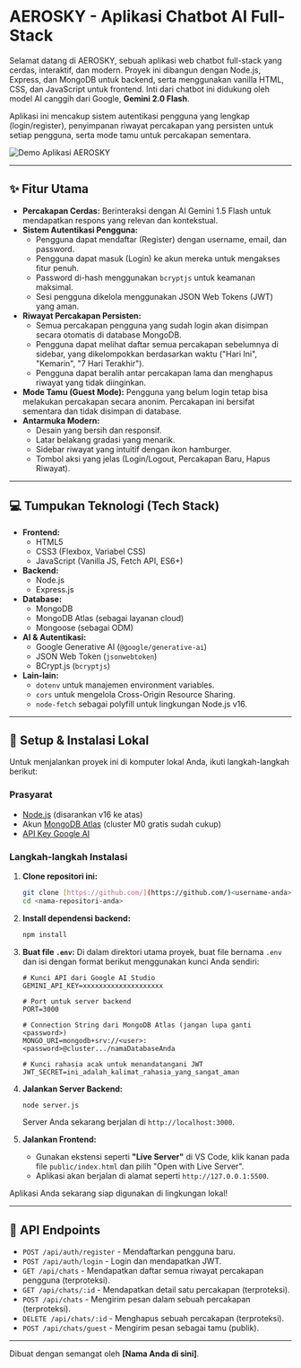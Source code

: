 # AEROSKY - Aplikasi Chatbot AI Full-Stack

Selamat datang di AEROSKY, sebuah aplikasi web chatbot full-stack yang cerdas, interaktif, dan modern. Proyek ini dibangun dengan Node.js, Express, dan MongoDB untuk backend, serta menggunakan vanilla HTML, CSS, dan JavaScript untuk frontend. Inti dari chatbot ini didukung oleh model AI canggih dari Google, **Gemini 2.0 Flash**.

Aplikasi ini mencakup sistem autentikasi pengguna yang lengkap (login/register), penyimpanan riwayat percakapan yang persisten untuk setiap pengguna, serta mode tamu untuk percakapan sementara.

![Demo Aplikasi AEROSKY](https://media.giphy.com/media/ixgMR6rxVsxJZHUtig/giphy.gif)

---

## ✨ Fitur Utama

- **Percakapan Cerdas:** Berinteraksi dengan AI Gemini 1.5 Flash untuk mendapatkan respons yang relevan dan kontekstual.
- **Sistem Autentikasi Pengguna:**
    - Pengguna dapat mendaftar (Register) dengan username, email, dan password.
    - Pengguna dapat masuk (Login) ke akun mereka untuk mengakses fitur penuh.
    - Password di-hash menggunakan `bcryptjs` untuk keamanan maksimal.
    - Sesi pengguna dikelola menggunakan JSON Web Tokens (JWT) yang aman.
- **Riwayat Percakapan Persisten:**
    - Semua percakapan pengguna yang sudah login akan disimpan secara otomatis di database MongoDB.
    - Pengguna dapat melihat daftar semua percakapan sebelumnya di sidebar, yang dikelompokkan berdasarkan waktu ("Hari Ini", "Kemarin", "7 Hari Terakhir").
    - Pengguna dapat beralih antar percakapan lama dan menghapus riwayat yang tidak diinginkan.
- **Mode Tamu (Guest Mode):** Pengguna yang belum login tetap bisa melakukan percakapan secara anonim. Percakapan ini bersifat sementara dan tidak disimpan di database.
- **Antarmuka Modern:**
    - Desain yang bersih dan responsif.
    - Latar belakang gradasi yang menarik.
    - Sidebar riwayat yang intuitif dengan ikon hamburger.
    - Tombol aksi yang jelas (Login/Logout, Percakapan Baru, Hapus Riwayat).

---

## 💻 Tumpukan Teknologi (Tech Stack)

-   **Frontend:**
    -   HTML5
    -   CSS3 (Flexbox, Variabel CSS)
    -   JavaScript (Vanilla JS, Fetch API, ES6+)
-   **Backend:**
    -   Node.js
    -   Express.js
-   **Database:**
    -   MongoDB
    -   MongoDB Atlas (sebagai layanan cloud)
    -   Mongoose (sebagai ODM)
-   **AI & Autentikasi:**
    -   Google Generative AI (`@google/generative-ai`)
    -   JSON Web Token (`jsonwebtoken`)
    -   BCrypt.js (`bcryptjs`)
-   **Lain-lain:**
    -   `dotenv` untuk manajemen environment variables.
    -   `cors` untuk mengelola Cross-Origin Resource Sharing.
    -   `node-fetch` sebagai polyfill untuk lingkungan Node.js v16.

---

## 🚀 Setup & Instalasi Lokal

Untuk menjalankan proyek ini di komputer lokal Anda, ikuti langkah-langkah berikut:

### **Prasyarat**
-   [Node.js](https://nodejs.org/) (disarankan v16 ke atas)
-   Akun [MongoDB Atlas](https://www.mongodb.com/cloud/atlas) (cluster M0 gratis sudah cukup)
-   [API Key Google AI](https://aistudio.google.com/)

### **Langkah-langkah Instalasi**
1.  **Clone repositori ini:**
    ```bash
    git clone [https://github.com/](https://github.com/)<username-anda>/<nama-repositori-anda>.git
    cd <nama-repositori-anda>
    ```

2.  **Install dependensi backend:**
    ```bash
    npm install
    ```

3.  **Buat file `.env`:**
    Di dalam direktori utama proyek, buat file bernama `.env` dan isi dengan format berikut menggunakan kunci Anda sendiri:
    ```env
    # Kunci API dari Google AI Studio
    GEMINI_API_KEY=xxxxxxxxxxxxxxxxxxxx

    # Port untuk server backend
    PORT=3000

    # Connection String dari MongoDB Atlas (jangan lupa ganti <password>)
    MONGO_URI=mongodb+srv://<user>:<password>@cluster.../namaDatabaseAnda

    # Kunci rahasia acak untuk menandatangani JWT
    JWT_SECRET=ini_adalah_kalimat_rahasia_yang_sangat_aman
    ```

4.  **Jalankan Server Backend:**
    ```bash
    node server.js
    ```
    Server Anda sekarang berjalan di `http://localhost:3000`.

5.  **Jalankan Frontend:**
    -   Gunakan ekstensi seperti **"Live Server"** di VS Code, klik kanan pada file `public/index.html` dan pilih "Open with Live Server".
    -   Aplikasi akan berjalan di alamat seperti `http://127.0.0.1:5500`.

Aplikasi Anda sekarang siap digunakan di lingkungan lokal!

---

## 📖 API Endpoints

-   `POST /api/auth/register` - Mendaftarkan pengguna baru.
-   `POST /api/auth/login` - Login dan mendapatkan JWT.
-   `GET /api/chats` - Mendapatkan daftar semua riwayat percakapan pengguna (terproteksi).
-   `GET /api/chats/:id` - Mendapatkan detail satu percakapan (terproteksi).
-   `POST /api/chats` - Mengirim pesan dalam sebuah percakapan (terproteksi).
-   `DELETE /api/chats/:id` - Menghapus sebuah percakapan (terproteksi).
-   `POST /api/chats/guest` - Mengirim pesan sebagai tamu (publik).

---

Dibuat dengan semangat oleh **[Nama Anda di sini]**.
